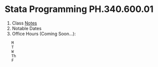 # Stata Programming PH.340.600.01

1. Class [Notes](https://jhustata.github.io/book/intro.html)
2. Notable Dates
3. Office Hours (Coming Soon...):

```
   M
   T
   W
   Th
   F
```
